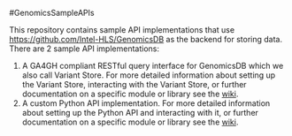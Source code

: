 #GenomicsSampleAPIs

This repository contains sample API implementations that use https://github.com/Intel-HLS/GenomicsDB as the backend for storing data. There are 2 sample API implementations:

1. A GA4GH compliant RESTful query interface for GenomicsDB which we also call Variant Store. For more detailed information about setting up the Variant Store, interacting with the Variant Store, or further documentation on a specific module or library see the [wiki](https://github.com/Intel-HLS/GenomicsSampleAPIs/wiki).
1. A custom Python API implementation. For more detailed information about setting up the Python API and interacting with it, or further documentation on a specific module or library see the [wiki](https://github.com/Intel-HLS/GenomicsSampleAPIs/wiki/Python-API).

